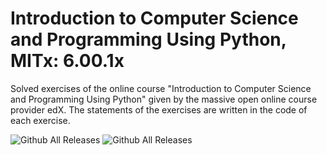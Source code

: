 # Introduction to Computer Science and Programming Using Python, MITx: 6.00.1x
Solved exercises of the online course "Introduction to Computer Science and Programming Using Python" given by the massive open online course provider edX. 
The statements of the exercises are written in the code of each exercise.


![Github All Releases](https://img.shields.io/github/downloads/Xabo-RB/Introduction-to-Computer-Science-and-Programming-Using-Python/total?style=social)
![Github All Releases](https://img.shields.io/github/directory-file-count/Xabo-RB/Introduction-to-Computer-Science-and-Programming-Using-Python)
